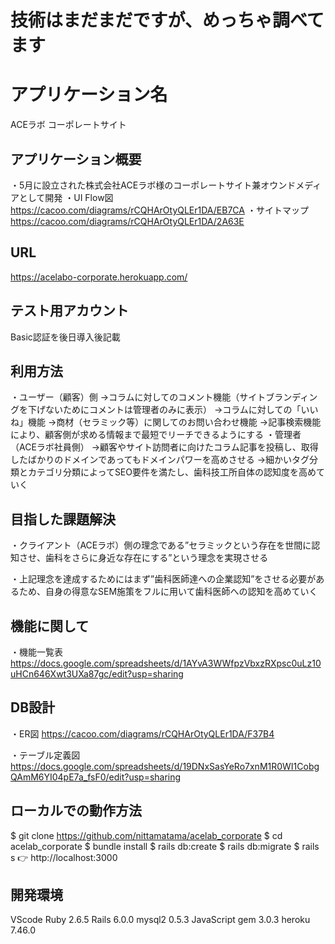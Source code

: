 # 技術はまだまだですが、めっちゃ調べてます


# アプリケーション名
ACEラボ コーポレートサイト

## アプリケーション概要
・5月に設立された株式会社ACEラボ様のコーポレートサイト兼オウンドメディアとして開発
・UI Flow図
https://cacoo.com/diagrams/rCQHArOtyQLEr1DA/EB7CA
・サイトマップ
https://cacoo.com/diagrams/rCQHArOtyQLEr1DA/2A63E

## URL
https://acelabo-corporate.herokuapp.com/

## テスト用アカウント
Basic認証を後日導入後記載

## 利用方法
・ユーザー（顧客）側
→コラムに対してのコメント機能（サイトブランディングを下げないためにコメントは管理者のみに表示）
→コラムに対しての「いいね」機能
→商材（セラミック等）に関してのお問い合わせ機能
→記事検索機能により、顧客側が求める情報まで最短でリーチできるようにする
・管理者（ACEラボ社員側）
→顧客やサイト訪問者に向けたコラム記事を投稿し、取得したばかりのドメインであってもドメインパワーを高めさせる
→細かいタグ分類とカテゴリ分類によってSEO要件を満たし、歯科技工所自体の認知度を高めていく

## 目指した課題解決
・クライアント（ACEラボ）側の理念である”セラミックという存在を世間に認知させ、歯科をさらに身近な存在にする”という理念を実現させる

・上記理念を達成するためにはまず”歯科医師達への企業認知”をさせる必要があるため、自身の得意なSEM施策をフルに用いて歯科医師への認知を高めていく

## 機能に関して
・機能一覧表
https://docs.google.com/spreadsheets/d/1AYvA3WWfpzVbxzRXpsc0uLz10uHCn646Xwt3UXa87gc/edit?usp=sharing

## DB設計
・ER図
https://cacoo.com/diagrams/rCQHArOtyQLEr1DA/F37B4

・テーブル定義図
https://docs.google.com/spreadsheets/d/19DNxSasYeRo7xnM1R0WI1CobgQAmM6YI04pE7a_fsF0/edit?usp=sharing

## ローカルでの動作方法
$ git clone https://github.com/nittamatama/acelab_corporate
$ cd acelab_corporate
$ bundle install
$ rails db:create
$ rails db:migrate
$ rails s
👉 http://localhost:3000

## 開発環境
VScode
Ruby 2.6.5
Rails 6.0.0
mysql2 0.5.3
JavaScript
gem 3.0.3
heroku 7.46.0


